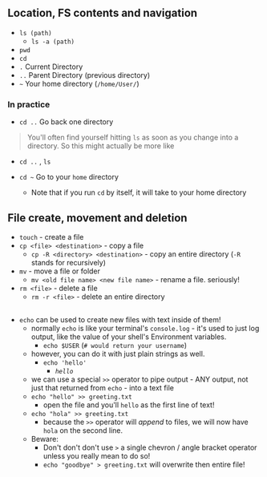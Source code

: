 ## Location, FS contents and navigation
- `ls (path)`
   - `ls -a (path)`
- `pwd`
- `cd`
- `.`  Current Directory
- `..` Parent Directory (previous directory)
- `~`  Your home directory (`/home/User/`)

### In practice
- `cd ..` Go back one directory

> You'll often find yourself hitting `ls` as soon as you change into a directory. So this might actually be more like

- `cd ..` , `ls`

- `cd ~` Go to your `home` directory
    - Note that if you run `cd` by itself, it will take to your home directory

## File create, movement and deletion
- `touch` - create a file
- `cp <file> <destination>` - copy a file
  - `cp -R <directory> <destination>` - copy an entire directory (`-R` stands for recursively)
- `mv` - move a file or folder
    - `mv <old file name> <new file name>` - rename a file. seriously!
- `rm <file>` - delete a file
  - `rm -r <file>` - delete an entire directory
##
- `echo` can be used to create new files with text inside of them!
    - normally `echo` is like your terminal's `console.log` - it's used to just log output, like the value of your shell's Environment variables.
      - `echo $USER` (`# would return your username`)
    - however, you can do it with just plain strings as well.
      - `echo 'hello'`
          - *`hello`*
    - we can use a special `>>` operator to pipe output - ANY output, not just that returned from `echo` - into a text file
    - `echo "hello" >> greeting.txt`
        - open the file and you'll `hello` as the first line of text!
    - `echo "hola" >> greeting.txt`
        - because the `>>` operator will *append* to files, we will now have `hola` on the second line.
    - Beware:
      - Don't don't don't use `>` a single chevron / angle bracket operator unless you really mean to do so!
      - `echo "goodbye" > greeting.txt` will overwrite then entire file!
